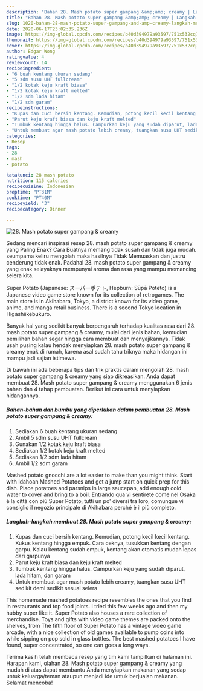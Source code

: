 ```yaml
---
description: "Bahan 28. Mash potato super gampang &amp;amp; creamy | Langkah Membuat 28. Mash potato super gampang &amp;amp; creamy Yang Enak dan Simpel"
title: "Bahan 28. Mash potato super gampang &amp;amp; creamy | Langkah Membuat 28. Mash potato super gampang &amp;amp; creamy Yang Enak dan Simpel"
slug: 1020-bahan-28-mash-potato-super-gampang-and-amp-creamy-langkah-membuat-28-mash-potato-super-gampang-and-amp-creamy-yang-enak-dan-simpel
date: 2020-06-17T23:02:35.236Z
image: https://img-global.cpcdn.com/recipes/b40d394979a93597/751x532cq70/28-mash-potato-super-gampang-creamy-foto-resep-utama.jpg
thumbnail: https://img-global.cpcdn.com/recipes/b40d394979a93597/751x532cq70/28-mash-potato-super-gampang-creamy-foto-resep-utama.jpg
cover: https://img-global.cpcdn.com/recipes/b40d394979a93597/751x532cq70/28-mash-potato-super-gampang-creamy-foto-resep-utama.jpg
author: Edgar Wong
ratingvalue: 4
reviewcount: 14
recipeingredient:
- "6 buah kentang ukuran sedang"
- "5 sdm susu UHT fullcream"
- "1/2 kotak keju kraft biasa"
- "1/2 kotak keju kraft melted"
- "1/2 sdm lada hitam"
- "1/2 sdm garam"
recipeinstructions:
- "Kupas dan cuci bersih kentang. Kemudian, potong kecil kecil kentang. Kukus kentang hingga empuk. Cara ceknya, tusukkan kentang dengan garpu. Kalau kentang sudah empuk, kentang akan otomatis mudah lepas dari garpunya"
- "Parut keju kraft biasa dan keju kraft melted"
- "Tumbuk kentang hingga halus. Campurkan keju yang sudah diparut, lada hitam, dan garam"
- "Untuk membuat agar mash potato lebih creamy, tuangkan susu UHT sedikit demi sedikit sesuai selera"
categories:
- Resep
tags:
- 28
- mash
- potato

katakunci: 28 mash potato 
nutrition: 115 calories
recipecuisine: Indonesian
preptime: "PT31M"
cooktime: "PT40M"
recipeyield: "3"
recipecategory: Dinner

---
```



![28. Mash potato super gampang &amp; creamy](https://img-global.cpcdn.com/recipes/b40d394979a93597/751x532cq70/28-mash-potato-super-gampang-creamy-foto-resep-utama.jpg)

Sedang mencari inspirasi resep 28. mash potato super gampang &amp; creamy yang Paling Enak? Cara Buatnya memang tidak susah dan tidak juga mudah. seumpama keliru mengolah maka hasilnya Tidak Memuaskan dan justru cenderung tidak enak. Padahal 28. mash potato super gampang &amp; creamy yang enak selayaknya mempunyai aroma dan rasa yang mampu memancing selera kita.

Super Potato (Japanese: スーパーポテト, Hepburn: Sūpā Poteto) is a Japanese video game store known for its collection of retrogames. The main store is in Akihabara, Tokyo, a district known for its video game, anime, and manga retail business. There is a second Tokyo location in Higashiikebukuro.

Banyak hal yang sedikit banyak berpengaruh terhadap kualitas rasa dari 28. mash potato super gampang &amp; creamy, mulai dari jenis bahan, kemudian pemilihan bahan segar hingga cara membuat dan menyajikannya. Tidak usah pusing kalau hendak menyiapkan 28. mash potato super gampang &amp; creamy enak di rumah, karena asal sudah tahu triknya maka hidangan ini mampu jadi sajian istimewa.


Di bawah ini ada beberapa tips dan trik praktis dalam mengolah 28. mash potato super gampang &amp; creamy yang siap dikreasikan. Anda dapat membuat 28. Mash potato super gampang &amp; creamy menggunakan 6 jenis bahan dan 4 tahap pembuatan. Berikut ini cara untuk menyiapkan hidangannya.

<!--inarticleads1-->

##### Bahan-bahan dan bumbu yang diperlukan dalam pembuatan 28. Mash potato super gampang &amp; creamy:

1. Sediakan 6 buah kentang ukuran sedang
1. Ambil 5 sdm susu UHT fullcream
1. Gunakan 1/2 kotak keju kraft biasa
1. Sediakan 1/2 kotak keju kraft melted
1. Sediakan 1/2 sdm lada hitam
1. Ambil 1/2 sdm garam


Mashed potato gnocchi are a lot easier to make than you might think. Start with Idahoan Mashed Potatoes and get a jump start on quick prep for this dish. Place potatoes and parsnips in large saucepan, add enough cold water to cover and bring to a boil. Entrando qua vi sentirete come nel Osaka è la città con più Super Potato, tutti un po&#39; diversi tra loro, comunque vi consiglio il negozio principale di Akihabara perché è il più completo. 

<!--inarticleads2-->

##### Langkah-langkah membuat 28. Mash potato super gampang &amp; creamy:

1. Kupas dan cuci bersih kentang. Kemudian, potong kecil kecil kentang. Kukus kentang hingga empuk. Cara ceknya, tusukkan kentang dengan garpu. Kalau kentang sudah empuk, kentang akan otomatis mudah lepas dari garpunya
1. Parut keju kraft biasa dan keju kraft melted
1. Tumbuk kentang hingga halus. Campurkan keju yang sudah diparut, lada hitam, dan garam
1. Untuk membuat agar mash potato lebih creamy, tuangkan susu UHT sedikit demi sedikit sesuai selera


This homemade mashed potatoes recipe resembles the ones that you find in restaurants and top food joints. I tried this few weeks ago and then my hubby super like it. Super Potato also houses a rare collection of merchandise. Toys and gifts with video game themes are packed onto the shelves, from The fifth floor of Super Potato has a vintage video game arcade, with a nice collection of old games available to pump coins into while sipping on pop sold in glass bottles. The best mashed potatoes I have found, super concentrated, so one can goes a long ways. 

Terima kasih telah membaca resep yang tim kami tampilkan di halaman ini. Harapan kami, olahan 28. Mash potato super gampang &amp; creamy yang mudah di atas dapat membantu Anda menyiapkan makanan yang sedap untuk keluarga/teman ataupun menjadi ide untuk berjualan makanan. Selamat mencoba!
